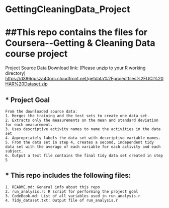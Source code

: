 # GettingCleaningData_Project
##This repo contains the files for Coursera--Getting &amp; Cleaning Data course project
=======================================================================================
Project Source Data Download link: (Please unzip to your R working directory)
https://d396qusza40orc.cloudfront.net/getdata%2Fprojectfiles%2FUCI%20HAR%20Dataset.zip 

## * Project Goal
    From the downloaded source data:
	1. Merges the training and the test sets to create one data set.
	2. Extracts only the measurements on the mean and standard deviation for each measurement. 
	3. Uses descriptive activity names to name the activities in the data set
	4. Appropriately labels the data set with descriptive variable names. 
	5. From the data set in step 4, creates a second, independent tidy data set with the average of each variable for each activity and each subject.
	6. Output a text file contains the final tidy data set created in step 5

## * This repo includes the following files:
	1. README.md: General info about this repo
	2. run_analysis.r: R script for performing the project goal
	3. CodeBook.md: List of all variables used in run_analysis.r
	4. Tidy_dataset.txt: Output file of run_analysis.r